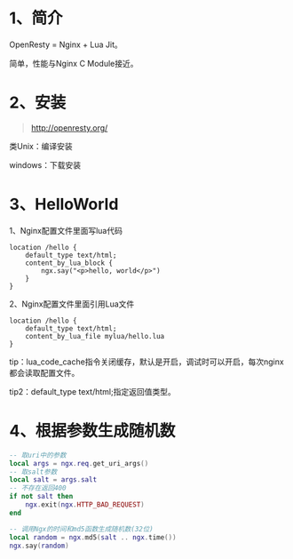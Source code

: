 # 1、简介

OpenResty = Nginx + Lua Jit。

简单，性能与Nginx C Module接近。





# 2、安装

> http://openresty.org/

类Unix：编译安装

windows：下载安装



# 3、HelloWorld

1、Nginx配置文件里面写lua代码

~~~nginx
location /hello {
    default_type text/html;
	content_by_lua_block {
		ngx.say("<p>hello, world</p>")
	}
}
~~~



2、Nginx配置文件里面引用Lua文件

~~~nginx
location /hello {
    default_type text/html;
    content_by_lua_file mylua/hello.lua
}
~~~



tip：lua_code_cache指令关闭缓存，默认是开启，调试时可以开启，每次nginx都会读取配置文件。

tip2：default_type text/html;指定返回值类型。





# 4、根据参数生成随机数

~~~lua
-- 取uri中的参数
local args = ngx.req.get_uri_args()
-- 取salt参数
local salt = args.salt
-- 不存在返回400
if not salt then 
    ngx.exit(ngx.HTTP_BAD_REQUEST)
end

-- 调用Ngx的时间和md5函数生成随机数(32位)
local random = ngx.md5(salt .. ngx.time())
ngx.say(random)
~~~
